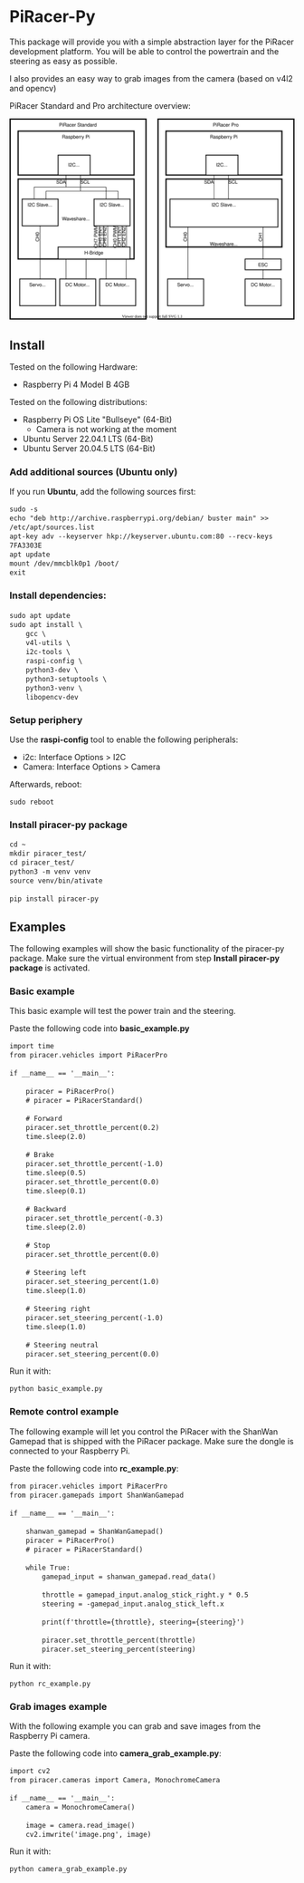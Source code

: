 # PiRacer-Py

This package will provide you with a simple abstraction layer for the PiRacer development platform.
You will be able to control the powertrain and the steering as easy as possible.

I also provides an easy way to grab images from the camera (based on v4l2 and opencv)

PiRacer Standard and Pro architecture overview:

![](doc/architecture/export/piracer_overview.drawio.svg)


## Install

Tested on the following Hardware:

* Raspberry Pi 4 Model B 4GB

Tested on the following distributions:      

* Raspberry Pi OS Lite "Bullseye" (64-Bit)
  * Camera is not working at the moment
* Ubuntu Server 22.04.1 LTS (64-Bit)
* Ubuntu Server 20.04.5 LTS (64-Bit)


### Add additional sources (Ubuntu only)

If you run **Ubuntu**, add the following sources first:

    sudo -s
    echo "deb http://archive.raspberrypi.org/debian/ buster main" >> /etc/apt/sources.list
    apt-key adv --keyserver hkp://keyserver.ubuntu.com:80 --recv-keys 7FA3303E
    apt update
    mount /dev/mmcblk0p1 /boot/
    exit 

### Install dependencies:

    sudo apt update
    sudo apt install \
        gcc \
        v4l-utils \
        i2c-tools \
        raspi-config \
        python3-dev \
        python3-setuptools \
        python3-venv \
        libopencv-dev

### Setup periphery 

Use the **raspi-config** tool to enable the following peripherals:

* i2c: Interface Options > I2C
* Camera: Interface Options > Camera

Afterwards, reboot:
    
    sudo reboot

### Install piracer-py package

    cd ~
    mkdir piracer_test/
    cd piracer_test/
    python3 -m venv venv
    source venv/bin/ativate

    pip install piracer-py

## Examples

The following examples will show the basic functionality of the piracer-py package.
Make sure the virtual environment from step **Install piracer-py package** is activated.

### Basic example

This basic example will test the power train and the steering.

Paste the following code into **basic_example.py**

    import time
    from piracer.vehicles import PiRacerPro

    if __name__ == '__main__':
    
        piracer = PiRacerPro()
        # piracer = PiRacerStandard()
    
        # Forward
        piracer.set_throttle_percent(0.2)
        time.sleep(2.0)
    
        # Brake
        piracer.set_throttle_percent(-1.0)
        time.sleep(0.5)
        piracer.set_throttle_percent(0.0)
        time.sleep(0.1)
    
        # Backward
        piracer.set_throttle_percent(-0.3)
        time.sleep(2.0)
    
        # Stop
        piracer.set_throttle_percent(0.0)
    
        # Steering left
        piracer.set_steering_percent(1.0)
        time.sleep(1.0)
    
        # Steering right
        piracer.set_steering_percent(-1.0)
        time.sleep(1.0)
    
        # Steering neutral
        piracer.set_steering_percent(0.0)


Run it with:

    python basic_example.py

### Remote control example

The following example will let you control the PiRacer with the ShanWan Gamepad 
that is shipped with the PiRacer package. Make sure the dongle is connected to your Raspberry Pi.

Paste the following code into **rc_example.py**:

    from piracer.vehicles import PiRacerPro
    from piracer.gamepads import ShanWanGamepad

    if __name__ == '__main__':
    
        shanwan_gamepad = ShanWanGamepad()
        piracer = PiRacerPro()
        # piracer = PiRacerStandard()
    
        while True:
            gamepad_input = shanwan_gamepad.read_data()
    
            throttle = gamepad_input.analog_stick_right.y * 0.5
            steering = -gamepad_input.analog_stick_left.x
    
            print(f'throttle={throttle}, steering={steering}')
    
            piracer.set_throttle_percent(throttle)
            piracer.set_steering_percent(steering)

Run it with:

    python rc_example.py

### Grab images example

With the following example you can grab and save images from the Raspberry Pi camera.

Paste the following code into **camera_grab_example.py**:

    import cv2
    from piracer.cameras import Camera, MonochromeCamera
    
    if __name__ == '__main__':
        camera = MonochromeCamera()
    
        image = camera.read_image()
        cv2.imwrite('image.png', image)

Run it with:

    python camera_grab_example.py
